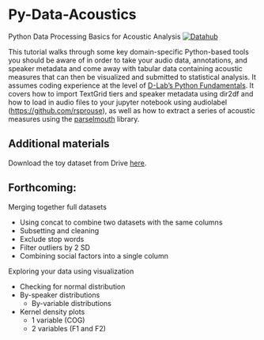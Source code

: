 # Py-Data-Acoustics
Python Data Processing Basics for Acoustic Analysis
[![Datahub](https://img.shields.io/badge/launch-datahub-blue)](http://dlab.datahub.berkeley.edu/hub/user-redirect/git-pull?repo=https%3A%2F%2Fgithub.com%2Fdlab-berkeley%2FPython-Fundamentals&urlpath=lab%2Ftree%2FPython-Fundamentals%2F)

This tutorial walks through some key domain-specific Python-based tools you should be aware of in order to take your audio data, annotations, and speaker metadata and come away with tabular data containing acoustic measures that can then be visualized and submitted to statistical analysis. It assumes coding experience at the level of [D-Lab’s Python Fundamentals](https://github.com/dlab-berkeley/Python-Fundamentals). It covers how to import TextGrid tiers and speaker metadata using dir2df and how to load in audio files to your jupyter notebook using audiolabel (https://github.com/rsprouse), as well as how to extract a series of acoustic measures using the [parselmouth](https://parselmouth.readthedocs.io/en/stable/#) library.

## Additional materials
Download the toy dataset from Drive [here](https://drive.google.com/uc?export=download&id=15cPe-62tlXNvgsahqllU-QbwMvTH2_2L).

## Forthcoming:
Merging together full datasets

- Using concat to combine two datasets with the same columns
- Subsetting and cleaning
- Exclude stop words
- Filter outliers by 2 SD
- Combining social factors into a single column
  
Exploring your data using visualization
- Checking for normal distribution
- By-speaker distributions
	- By-variable distributions
- Kernel density plots
	- 1 variable (COG)
	- 2 variables (F1 and F2)
